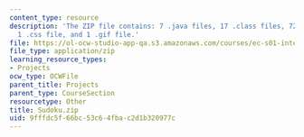 ```yaml
---
content_type: resource
description: 'The ZIP file contains: 7 .java files, 17 .class files, 72 .html files,
  1 .css file, and 1 .gif file.'
file: https://ol-ocw-studio-app-qa.s3.amazonaws.com/courses/ec-s01-internet-technology-in-local-and-global-communities-spring-2005-summer-2005/9fffdc5f66bc53c64fbac2d1b320977c_Sudoku.zip
file_type: application/zip
learning_resource_types:
- Projects
ocw_type: OCWFile
parent_title: Projects
parent_type: CourseSection
resourcetype: Other
title: Sudoku.zip
uid: 9fffdc5f-66bc-53c6-4fba-c2d1b320977c
---
```


